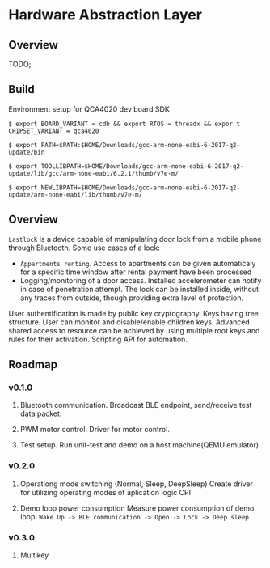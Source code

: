 # Hardware Abstraction Layer

## Overview
TODO;


## Build
Environment setup for QCA4020 dev board SDK
```shell
$ export BOARD_VARIANT = cdb && export RTOS = threadx && expor t CHIPSET_VARIANT = qca4020

$ export PATH=$PATH:$HOME/Downloads/gcc-arm-none-eabi-6-2017-q2-update/bin

$ export TOOLLIBPATH=$HOME/Downloads/gcc-arm-none-eabi-6-2017-q2-update/lib/gcc/arm-none-eabi/6.2.1/thumb/v7e-m/

$ export NEWLIBPATH=$HOME/Downloads/gcc-arm-none-eabi-6-2017-q2-update/arm-none-eabi/lib/thumb/v7e-m/

```


## Overview
`Lastlock` is a device capable of manipulating door lock from a mobile phone through Bluetooth.
Some use cases of a lock:
* `Appartments renting`. Access to apartments can be given automaticaly for a specific time window after 
rental payment have been processed
* Logging/monitoring of a door access. Installed accelerometer can notify in case of
penetration attempt.
The lock can be installed inside, without any traces from outside, though providing extra level of protection. 

User authentification is made by public key cryptography. Keys having tree structure.
User can monitor and disable/enable children keys.
Advanced shared access to resource can be achieved by using multiple root keys
and rules for their activation. Scripting API for automation.


## Roadmap
### v0.1.0 
1. Bluetooth communication.
Broadcast BLE endpoint, send/receive test data packet.

2. PWM motor control.
Driver for motor control.

3. Test setup.
Run unit-test and demo on a host machine(QEMU emulator)

### v0.2.0
1. Operationg mode switching (Normal, Sleep, DeepSleep)
Create driver for utilizing operating modes of aplication logic CPI

2. Demo loop power consumption 
Measure power consumption of demo loop: `Wake Up -> BLE communication -> Open -> Lock -> Deep sleep`

### v0.3.0
1. Multikey 
